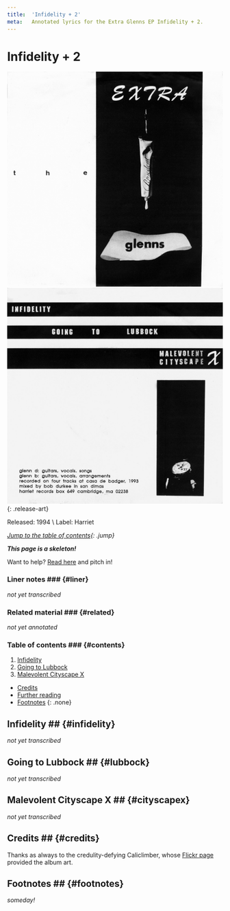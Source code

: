 ```yaml
---
title:  'Infidelity + 2'
meta:   Annotated lyrics for the Extra Glenns EP Infidelity + 2.
---
```


# Infidelity + 2 #

![Cover of Infidelity + 2](media/infidelity-cover.jpg)
![Back of Infidelity + 2](media/infidelity-back.jpg)
{: .release-art}

<!--
TODO:
  * Review of forums?
  * Review of Songmeanings?
  * Googling/trying to explain the song title?
  * Checking the lyrics?
  * Checking interviews?
  * Checking for related material?
-->

Released: 1994 \\
Label: Harriet

*[Jump to the table of contents](#contents){: .jump}*

__*This page is a skeleton!*__

Want to help? [Read here](index.html#notabene) and pitch in!

### Liner notes ### {#liner}

*not yet transcribed*

### Related material ### {#related}

*not yet annotated*

### Table of contents ### {#contents}

1. [Infidelity](#infidelity)
2. [Going to Lubbock](#lubbock)
3. [Malevolent Cityscape X](#cityscapex)

* [Credits](#credits)
* [Further reading](#links)
* [Footnotes](#footnotes)
{: .none}


## Infidelity ## {#infidelity}

*not yet transcribed*

## Going to Lubbock ## {#lubbock}

*not yet transcribed*

## Malevolent Cityscape X ## {#cityscapex}

*not yet transcribed*

## Credits ## {#credits}

Thanks as always to the credulity-defying Caliclimber, whose [Flickr
page](https://www.flickr.com/photos/caliclimber/sets/72157616741868919/)
provided the album art.

## Footnotes ## {#footnotes}

*someday!*
